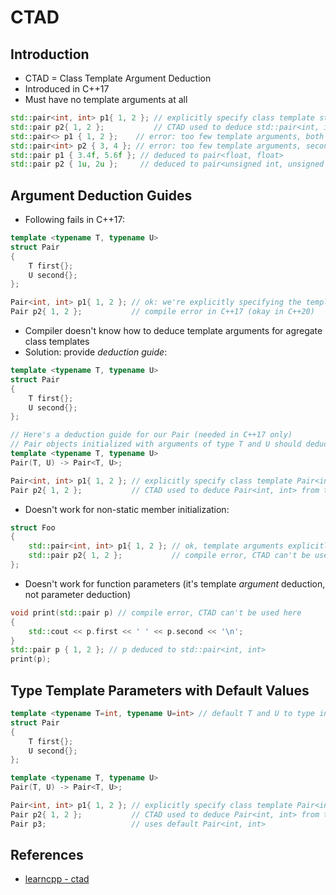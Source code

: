 # CTAD
## Introduction
* CTAD = Class Template Argument Deduction
* Introduced in C++17
* Must have no template arguments at all
```cpp
std::pair<int, int> p1{ 1, 2 }; // explicitly specify class template std::pair<int, int> (C++11 onward)
std::pair p2{ 1, 2 };           // CTAD used to deduce std::pair<int, int> from the initializers (C++17)
std::pair<> p1 { 1, 2 };    // error: too few template arguments, both arguments not deduced
std::pair<int> p2 { 3, 4 }; // error: too few template arguments, second argument not deduced
std::pair p1 { 3.4f, 5.6f }; // deduced to pair<float, float>
std::pair p2 { 1u, 2u };     // deduced to pair<unsigned int, unsigned int>
```


## Argument Deduction Guides
* Following fails in C++17:
```cpp
template <typename T, typename U>
struct Pair
{
    T first{};
    U second{};
};

Pair<int, int> p1{ 1, 2 }; // ok: we're explicitly specifying the template arguments
Pair p2{ 1, 2 };           // compile error in C++17 (okay in C++20)
```
* Compiler doesn't know how to deduce template arguments for agregate class templates
* Solution: provide *deduction guide*:
```cpp
template <typename T, typename U>
struct Pair
{
    T first{};
    U second{};
};

// Here's a deduction guide for our Pair (needed in C++17 only)
// Pair objects initialized with arguments of type T and U should deduce to Pair<T, U>
template <typename T, typename U>
Pair(T, U) -> Pair<T, U>;

Pair<int, int> p1{ 1, 2 }; // explicitly specify class template Pair<int, int> (C++11 onward)
Pair p2{ 1, 2 };           // CTAD used to deduce Pair<int, int> from the initializers (C++17)
```

* Doesn't work for non-static member initialization:
```cpp
struct Foo
{
    std::pair<int, int> p1{ 1, 2 }; // ok, template arguments explicitly specified
    std::pair p2{ 1, 2 };           // compile error, CTAD can't be used in this context
};
```

* Doesn't work for function parameters (it's template *argument* deduction, not parameter deduction)
```cpp
void print(std::pair p) // compile error, CTAD can't be used here
{
    std::cout << p.first << ' ' << p.second << '\n';
}
std::pair p { 1, 2 }; // p deduced to std::pair<int, int>
print(p);
```


## Type Template Parameters with Default Values
```cpp
template <typename T=int, typename U=int> // default T and U to type int
struct Pair
{
    T first{};
    U second{};
};

template <typename T, typename U>
Pair(T, U) -> Pair<T, U>;

Pair<int, int> p1{ 1, 2 }; // explicitly specify class template Pair<int, int> (C++11 onward)
Pair p2{ 1, 2 };           // CTAD used to deduce Pair<int, int> from the initializers (C++17)
Pair p3;                   // uses default Pair<int, int>
```


## References
* [learncpp - ctad](https://www.learncpp.com/cpp-tutorial/class-template-argument-deduction-ctad-and-deduction-guides/)
